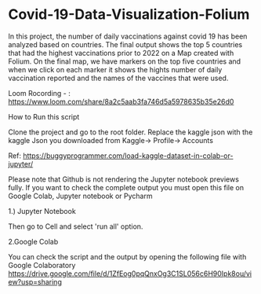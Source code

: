# Covid-19-Data-Visualization-Folium


In this project, the number of daily vaccinations against covid 19 has been analyzed based on countries. The final output shows the top 5 countries that had the highest vaccinations prior to 2022 on a Map created with Folium. On the final map, we have markers on the top five countries and when we click on each marker it shows the hights number of daily vaccination reported and the names of the vaccines that were used.


Loom Rocording - : https://www.loom.com/share/8a2c5aab3fa746d5a5978635b35e26d0


How to Run this script


Clone the project and go to the root folder.
Replace the kaggle json with the kaggle Json you downloaded from Kaggle-> Profile-> Accounts


Ref: https://buggyprogrammer.com/load-kaggle-dataset-in-colab-or-jupyter/ 


Please note that Github is not rendering the Jupyter notebook previews fully. 
If you want to check the complete output you must open this file on Google Colab, Jupyter notebook or Pycharm


1.) Jupyter Notebook

Then go to Cell and select 'run all' option.

2.Google Colab

You can check the script and the output by opening the following file with Google Colaboratory
https://drive.google.com/file/d/1ZfEog0pqQnxOg3C1SL056c6H90Ipk8ou/view?usp=sharing

